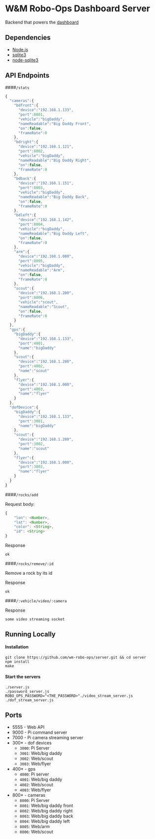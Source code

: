 # W&M Robo-Ops Dashboard Server

Backend that powers the [dashboard](http://wm-robo-ops.github.io/dashboard/)

## Dependencies

- [Node.js](https://nodejs.org/en/)
- [sqlite3](https://www.sqlite.org/index.html)
- [node-sqlite3](https://github.com/mapbox/node-sqlite3)

## API Endpoints

####`/stats`

```js
{
  "cameras":{
    "bdfront":{
      "device":"192.168.1.133",
      "port":8001,
      "vehicle":"bigDaddy",
      "nameReadable":"Big Daddy Front",
      "on":false,
      "frameRate":0
    },
    "bdright":{
      "device":"192.168.1.121",
      "port":8002,
      "vehicle":"bigDaddy",
      "nameReadable":"Big Daddy Right",
      "on":false,
      "frameRate":0
    },
    "bdback":{
      "device":"192.168.1.151",
      "port":8003,
      "vehicle":"bigDaddy",
      "nameReadable":"Big Daddy Back",
      "on":false,
      "frameRate":0
    },
    "bdleft":{
      "device":"192.168.1.142",
      "port":8004,
      "vehicle":"bigDaddy",
      "nameReadable":"Big Daddy Left",
      "on":false,
      "frameRate":0
    },
    "arm":{
      "device":"192.168.1.000",
      "port":8005,
      "vehicle":"bigDaddy",
      "nameReadable":"Arm",
      "on":false,
      "frameRate":0
    },
    "scout":{
      "device":"192.168.1.200",
      "port":8006,
      "vehicle":"scout",
      "nameReadable":"Scout",
      "on":false,
      "frameRate":0
    }
  },
  "gps":{
    "bigDaddy":{
      "device":"192.168.1.133",
      "port":4001,
      "name":"bigDaddy"
    },
    "scout":{
      "device":"192.168.1.200",
      "port":4002,
      "name":"scout"
    },
    "flyer":{
      "device":"192.168.1.000",
      "port":4003,
      "name":"flyer"
    }
  },
  "dofDevice":{
    "bigDaddy":{
      "device":"192.168.1.133",
      "port":3001,
      "name":"bigDaddy"
    },
    "scout":{
      "device":"192.168.1.200",
      "port":3002,
      "name":"scout"
    },
    "flyer":{
      "device":"192.168.1.000",
      "port":3003,
      "name":"flyer"
    }
  }
}
```

####`/rocks/add`

Request body:

```js
{
	"lon": <Number>,
	"lat": <Number>,
	"color": <String>,
	"id": <String>
}
```

Response

```
ok
```

####`/rocks/remove/:id`

Remove a rock by its id

Response

```
ok
```

####`/:vehicle/video/:camera`

Response

```
some video streaming socket
```


## Running Locally

#### Installation
```
git clone https://github.com/wm-robo-ops/server.git && cd server
npm install
make
```

#### Start the servers
```
./server.js
./password_server.js
ROBO_OPS_PASSWORD="<THE_PASSWORD>"./video_stream_server.js
./dof_stream_server.js
```

## Ports

- 5555 - Web API
- 9000 - Pi command server
- 7000 - Pi camera streaming server
- 300* - dof devices
    - `3000`: Pi Server
    - `3001`: Web/big daddy
    - `3002`: Web/scout
    - `3003`: Web/flyer
- 400* - gps
    - `4000`: Pi server
    - `4001`: Web/big daddy
    - `4002`: Web/scout
    - `4003`: Web/flyer
- 800* - cameras
    - `8000`: Pi Server
    - `8001`: Web/big daddy front
    - `8002`: Web/big daddy right
    - `8003`: Web/big daddy back
    - `8004`: Web/big daddy left
    - `8005`: Web/arm
    - `8006`: Web/scout

